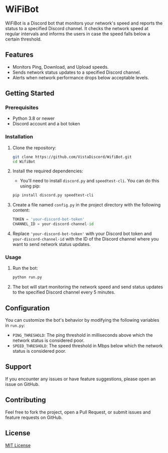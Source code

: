 # WiFiBot

WiFiBot is a Discord bot that monitors your network's speed and reports the status to a specified Discord channel. It checks the network speed at regular intervals and informs the users in case the speed falls below a certain threshold.

## Features

- Monitors Ping, Download, and Upload speeds.
- Sends network status updates to a specified Discord channel.
- Alerts when network performance drops below acceptable levels.

## Getting Started

### Prerequisites

- Python 3.8 or newer
- Discord account and a bot token

### Installation

1. Clone the repository:
    ```bash
    git clone https://github.com/VistaDiscord/WifiBot.git
    cd WifiBot
    ```

2. Install the required dependencies:
    - You'll need to install `discord.py` and `speedtest-cli`. You can do this using pip:
    ```bash
    pip install discord.py speedtest-cli
    ```

3. Create a file named `config.py` in the project directory with the following content:
    ```python
    TOKEN = 'your-discord-bot-token'
    CHANNEL_ID = your-discord-channel-id
    ```

4. Replace `'your-discord-bot-token'` with your Discord bot token and `your-discord-channel-id` with the ID of the Discord channel where you want to send network status updates.

### Usage

1. Run the bot:
    ```bash
    python run.py
    ```

2. The bot will start monitoring the network speed and send status updates to the specified Discord channel every 5 minutes.

## Configuration

You can customize the bot's behavior by modifying the following variables in `run.py`:

- `PING_THRESHOLD`: The ping threshold in milliseconds above which the network status is considered poor.
- `SPEED_THRESHOLD`: The speed threshold in Mbps below which the network status is considered poor.

## Support

If you encounter any issues or have feature suggestions, please open an issue on GitHub.

## Contributing

Feel free to fork the project, open a Pull Request, or submit issues and feature requests on GitHub.

## License

[MIT License](LICENSE)
